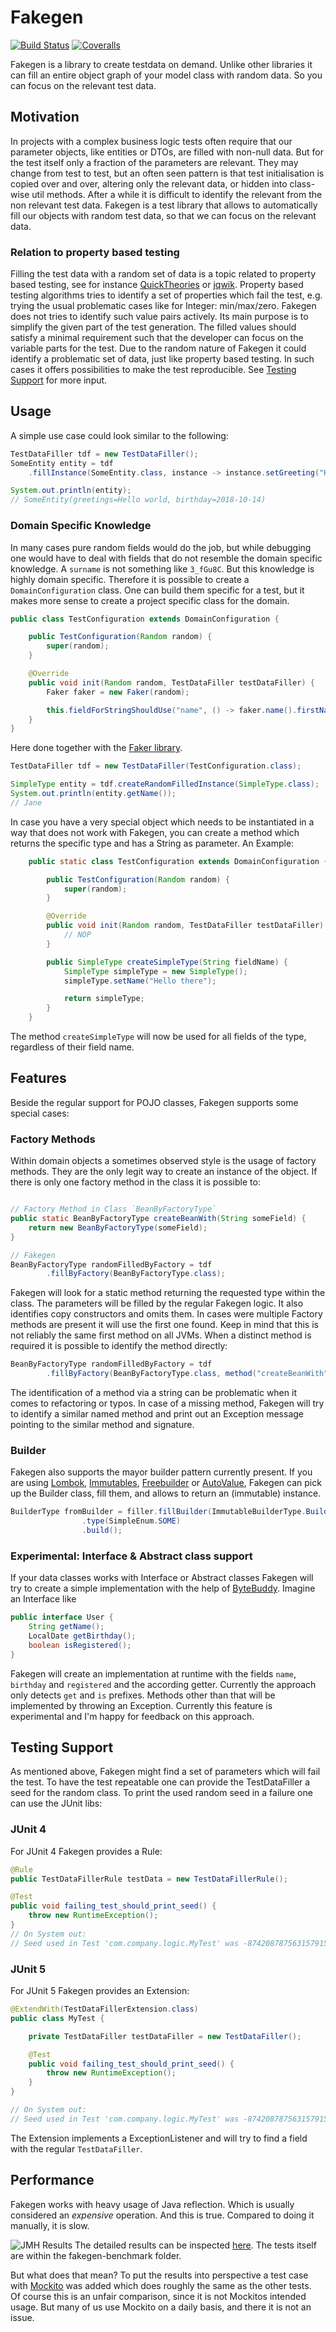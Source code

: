 # Fakegen
[![Build Status](https://img.shields.io/travis/com/DennisRippinger/fakegen.svg)](https://travis-ci.com/DennisRippinger/fakegen)
[![Coveralls](https://img.shields.io/coveralls/github/DennisRippinger/fakegen.svg)](https://coveralls.io/github/DennisRippinger/fakegen?branch=master)


Fakegen is a library to create testdata on demand. 
Unlike other libraries it can fill an entire object graph of your model class with random data. 
So you can focus on the relevant test data.

## Motivation

In projects with a complex business logic tests often require that our parameter objects, like entities or DTOs, are filled with non-null data. 
But for the test itself only a fraction of the parameters are relevant. 
They may change from test to test, but an often seen pattern is that test initialisation is copied over and over, altering only the relevant data, or hidden into class-wise util methods. 
After a while it is difficult to identify the relevant from the non relevant test data. 
Fakegen is a test library that allows to automatically fill our objects with random test data, so that we can focus on the relevant data.

### Relation to property based testing
Filling the test data with a random set of data is a topic related to property based testing, see for instance [QuickTheories](https://github.com/ncredinburgh/QuickTheories) or [jqwik](https://jqwik.net/). 
Property based testing algorithms tries to identify a set of properties which fail the test, e.g. trying the usual problematic cases like for Integer: min/max/zero. 
Fakegen does not tries to identify such value pairs actively.
Its main purpose is to simplify the given part of the test generation.
The filled values should satisfy a minimal requirement such that the developer can focus on the variable parts for the test.
Due to the random nature of Fakegen it could identify a problematic set of data, just like property based testing. 
In such cases it offers possibilities to make the test reproducible. 
See [Testing Support](#testing-support) for more input.

## Usage

A simple use case could look similar to the following:

```java
TestDataFiller tdf = new TestDataFiller();
SomeEntity entity = tdf
    .fillInstance(SomeEntity.class, instance -> instance.setGreeting("Hello World"));

System.out.println(entity);
// SomeEntity(greetings=Hello world, birthday=2018-10-14)
```

### Domain Specific Knowledge

In many cases pure random fields would do the job, but while debugging one would have to deal with fields that do not resemble the domain specific knowledge. 
A `surname` is not something like `3_fGu8C`.
But this knowledge is highly domain specific.
Therefore it is possible to create a `DomainConfiguration` class.
One can build them specific for a test, but it makes more sense to create a project specific class for the domain.

```java
public class TestConfiguration extends DomainConfiguration {

    public TestConfiguration(Random random) {
        super(random);
    }

    @Override
    public void init(Random random, TestDataFiller testDataFiller) {
        Faker faker = new Faker(random);

        this.fieldForStringShouldUse("name", () -> faker.name().firstName());
    }
}
```
Here done together with the [Faker library](https://github.com/DiUS/java-faker).

```java
TestDataFiller tdf = new TestDataFiller(TestConfiguration.class);

SimpleType entity = tdf.createRandomFilledInstance(SimpleType.class);
System.out.println(entity.getName());
// Jane
```

In case you have a very special object which needs to be instantiated in a way that does not work with Fakegen, you can create a method which returns the specific type and has a String as parameter.
An Example:

````java
    public static class TestConfiguration extends DomainConfiguration {

        public TestConfiguration(Random random) {
            super(random);
        }

        @Override
        public void init(Random random, TestDataFiller testDataFiller) {
            // NOP
        }

        public SimpleType createSimpleType(String fieldName) {
            SimpleType simpleType = new SimpleType();
            simpleType.setName("Hello there");

            return simpleType;
        }
    }
````
The method `createSimpleType` will now be used for all fields of the type, regardless of their field name. 

## Features

Beside the regular support for POJO classes, Fakegen supports some special cases:

### Factory Methods

Within domain objects a sometimes observed style is the usage of factory methods.
They are the only legit way to create an instance of the object.
If there is only one factory method in the class it is possible to:
```java

// Factory Method in Class `BeanByFactoryType`
public static BeanByFactoryType createBeanWith(String someField) {
    return new BeanByFactoryType(someField);
}

// Fakegen
BeanByFactoryType randomFilledByFactory = tdf
        .fillByFactory(BeanByFactoryType.class);
```
Fakegen will look for a static method returning the requested type within the class. 
The parameters will be filled by the regular Fakegen logic.
It also identifies copy constructors and omits them.
In cases were multiple Factory methods are present it will use the first one found.
Keep in mind that this is not reliably the same first method on all JVMs.
When a distinct method is required it is possible to identify the method directly:

````java
BeanByFactoryType randomFilledByFactory = tdf
        .fillByFactory(BeanByFactoryType.class, method("createBeanWith", String.class));
````

The identification of a method via a string can be problematic when it comes to refactoring or typos. 
In case of a missing method, Fakegen will try to identify a similar named method and print out an Exception message pointing to the similar method and signature.

### Builder 

Fakegen also supports the mayor builder pattern currently present. 
If you are using [Lombok](https://projectlombok.org/features/Builder), [Immutables](https://immutables.github.io/), [Freebuilder](https://github.com/inferred/FreeBuilder) or [AutoValue](https://github.com/google/auto/tree/master/value), Fakegen can pick up the Builder class, fill them, and allows to return an (immutable) instance.

```java
BuilderType fromBuilder = filler.fillBuilder(ImmutableBuilderType.Builder.class)
                .type(SimpleEnum.SOME)
                .build();
```

### Experimental: Interface & Abstract class support

If your data classes works with Interface or Abstract classes Fakegen will try to create a simple implementation with the help of [ByteBuddy](https://github.com/raphw/byte-buddy).
Imagine an Interface like 

````java
public interface User {
    String getName();
    LocalDate getBirthday();
    boolean isRegistered();
}
````

Fakegen will create an implementation at runtime with the fields `name`, `birthday` and `registered` and the according getter.
Currently the approach only detects `get` and `is` prefixes. 
Methods other than that will be implemented by throwing an Exception.
Currently this feature is experimental and I'm happy for feedback on this approach.

## Testing Support
As mentioned above, Fakegen might find a set of parameters which will fail the test. 
To have the test repeatable one can provide the TestDataFiller a seed for the random class.
To print the used random seed in a failure one can use the JUnit libs:

### JUnit 4

For JUnit 4 Fakegen provides a Rule:

````java
@Rule
public TestDataFillerRule testData = new TestDataFillerRule();

@Test
public void failing_test_should_print_seed() {
    throw new RuntimeException();
}
// On System out:
// Seed used in Test 'com.company.logic.MyTest' was -874208787563157915
````

### JUnit 5
For JUnit 5 Fakegen provides an Extension:

````java
@ExtendWith(TestDataFillerExtension.class)
public class MyTest {

    private TestDataFiller testDataFiller = new TestDataFiller();

    @Test
    public void failing_test_should_print_seed() {
        throw new RuntimeException();
    }
}

// On System out:
// Seed used in Test 'com.company.logic.MyTest' was -874208787563157915
````

The Extension implements a ExceptionListener and will try to find a field with the regular `TestDataFiller`.


## Performance

Fakegen works with heavy usage of Java reflection.
Which is usually considered an _expensive_ operation.
And this is true.
Compared to doing it manually, it is slow.

![JMH Results](/img/jmh_results.png?raw=true "JMH Tests results")
The detailed results can be inspected [here](http://jmh.morethan.io/?gist=896e1136c63a4e87ffcd1a866579fc3f).
The tests itself are within the fakegen-benchmark folder.

But what does that mean?
To put the results into perspective a test case with [Mockito](https://github.com/mockito/mockito) was added which does roughly the same as the other tests.  
Of course this is an unfair comparison, since it is not Mockitos intended usage.
But many of us use Mockito on a daily basis, and there it is not an issue.


